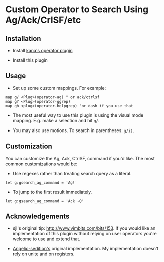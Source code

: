 # Custom Operator to Search Using Ag/Ack/CrlSF/etc

## Installation

* Install [kana's operator plugin](https://github.com/kana/vim-operator-user)

* Install this plugin

## Usage

* Set up some custom mappings. For example:

```
map g/ <Plug>(operator-ag) " or ack/ctrlsf
map g? <Plug>(operator-ggrep)
map gh <plug>(operator-helpgrep) "or dash if you use that
```

* The most useful way to use this plugin is using the visual mode mapping. E.g.
  make a selection and hit `g/`.

* You may also use motions. To search in parentheses: `g/i)`.

## Customization

You can customize the Ag, Ack, CtrlSF, command if you'd like. The most common
customizations would be:

* Use regexes rather than treating search query as a literal.

```
let g:gsearch_ag_command = 'Ag!'
```

* To jump to the first result immediately.

```
let g:gsearch_ag_command = 'Ack -Q'
```

## Acknowledgements

* sjl's original tip: http://www.vimbits.com/bits/153. If you would like an
  implementation of this plugin without relying on user operators you're
  welcome to use and extend that.

* [Angelic-sedition's](https://github.com/angelic-sedition/dotfiles/blob/master/vim/.vimrc#L1278)
  original implementation. My implementation doesn't rely on unite and on
  registers.
